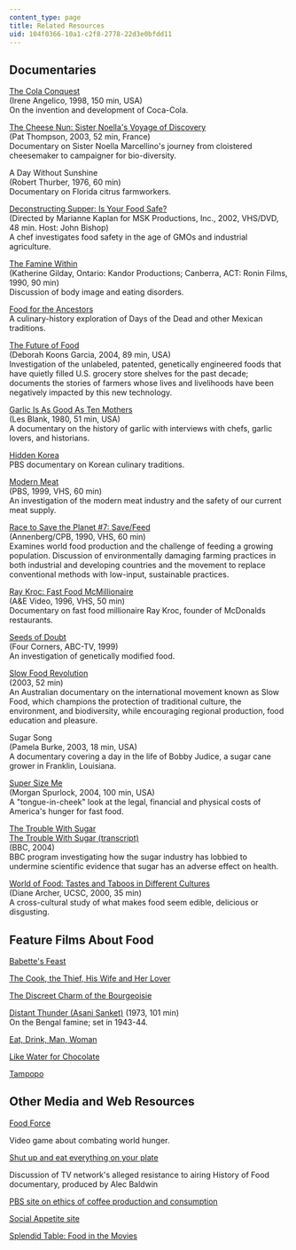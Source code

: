 ```yaml
---
content_type: page
title: Related Resources
uid: 104f0366-10a1-c2f8-2778-22d3e0bfdd11
---
```


Documentaries
-------------

[The Cola Conquest](http://www.dvdbeaver.com/film/DVDReview2/colaconquest.htm)  
(Irene Angelico, 1998, 150 min, USA)  
On the invention and development of Coca-Cola.  
  
[The Cheese Nun: Sister Noella's Voyage of Discovery](http://www.worldcatlibraries.org/wcpa/top3mset/67558946)  
(Pat Thompson, 2003, 52 min, France)  
Documentary on Sister Noella Marcellino's journey from cloistered cheesemaker to campaigner for bio-diversity.  
  
A Day Without Sunshine  
(Robert Thurber, 1976, 60 min)  
Documentary on Florida citrus farmworkers.  
  
[Deconstructing Supper: Is Your Food Safe?](http://www.bullfrogfilms.com/catalog/decon.html)  
(Directed by Marianne Kaplan for MSK Productions, Inc., 2002, VHS/DVD, 48 min. Host: John Bishop)  
A chef investigates food safety in the age of GMOs and industrial agriculture.  
  
[The Famine Within](http://www.library.yorku.ca/find/Record/925566)  
(Katherine Gilday, Ontario: Kandor Productions; Canberra, ACT: Ronin Films, 1990, 90 min)  
Discussion of body image and eating disorders.  
  
[Food for the Ancestors](https://shop.pbs.org/WB3422.html)  
A culinary-history exploration of Days of the Dead and other Mexican traditions.  
  
[The Future of Food](http://www.thefutureoffood.com/)  
(Deborah Koons Garcia, 2004, 89 min, USA)  
Investigation of the unlabeled, patented, genetically engineered foods that have quietly filled U.S. grocery store shelves for the past decade; documents the stories of farmers whose lives and livelihoods have been negatively impacted by this new technology.  
  
[Garlic Is As Good As Ten Mothers](http://www.imdb.com/title/tt0080776/)  
(Les Blank, 1980, 51 min, USA)  
A documentary on the history of garlic with interviews with chefs, garlic lovers, and historians.  
  
[Hidden Korea](http://www.pbs.org/hiddenkorea/)  
PBS documentary on Korean culinary traditions.  
  
[Modern Meat](http://www.pbs.org/wgbh/pages/frontline/shows/meat/)  
(PBS, 1999, VHS, 60 min)  
An investigation of the modern meat industry and the safety of our current meat supply.  
  
[Race to Save the Planet #7: Save/Feed](https://www.youtube.com/watch?v=TDG1jEAn2g0&list=PLwkIUGb1-jFFIuxNp2ExEsedlr3M2_1nZ&index=8&t=0s)  
(Annenberg/CPB, 1990, VHS, 60 min)  
Examines world food production and the challenge of feeding a growing population. Discussion of environmentally damaging farming practices in both industrial and developing countries and the movement to replace conventional methods with low-input, sustainable practices.  
  
[Ray Kroc: Fast Food McMillionaire](https://www.tvguide.com/tvshows/biography/episode-949162/191411/)  
(A&E Video, 1996, VHS, 50 min)  
Documentary on fast food millionaire Ray Kroc, founder of McDonalds restaurants.  
  
[Seeds of Doubt](http://orgprints.org/9041/1/Seeds_of_Doubt.pdf)  
(Four Corners, ABC-TV, 1999)  
An investigation of genetically modified food.  
  
[Slow Food Revolution](https://www.screenaustralia.gov.au/the-screen-guide/t/slow-food-revolution-2003/18441/)  
(2003, 52 min)  
An Australian documentary on the international movement known as Slow Food, which champions the protection of traditional culture, the environment, and biodiversity, while encouraging regional production, food education and pleasure.  
  
Sugar Song  
(Pamela Burke, 2003, 18 min, USA)  
A documentary covering a day in the life of Bobby Judice, a sugar cane grower in Franklin, Louisiana.  
  
[Super Size Me](http://www.imdb.com/title/tt0390521/)  
(Morgan Spurlock, 2004, 100 min, USA)  
A "tongue-in-cheek" look at the legal, financial and physical costs of America's hunger for fast food.  
  
[The Trouble With Sugar](http://news.bbc.co.uk/1/hi/programmes/panorama/3713508.stm)  
[The Trouble With Sugar (transcript)](http://news.bbc.co.uk/nol/shared/spl/hi/programmes/panorama/transcripts/thetroublewithsugar.txt)  
(BBC, 2004)  
BBC program investigating how the sugar industry has lobbied to undermine scientific evidence that sugar has an adverse effect on health.  
  
[World of Food: Tastes and Taboos in Different Cultures](https://www.berkeleymedia.com/product/a_world_of_food_tastes_and_taboos_in_different_cultures/)  
(Diane Archer, UCSC, 2000, 35 min)  
A cross-cultural study of what makes food seem edible, delicious or disgusting.

Feature Films About Food
------------------------

[Babette's Feast](http://www.imdb.com/title/tt0092603/)  
  
[The Cook, the Thief, His Wife and Her Lover](http://www.imdb.com/title/tt0097108/)  
  
[The Discreet Charm of the Bourgeoisie](http://www.imdb.com/title/tt0068361/)  
  
[Distant Thunder (Asani Sanket)](https://satyajitray.org/ashani-sanket-distant-thunder/) (1973, 101 min)  
On the Bengal famine; set in 1943-44.  
  
[Eat, Drink, Man, Woman](http://www.imdb.com/title/tt0111797/)  
  
[Like Water for Chocolate](http://www.imdb.com/title/tt0103994/)  
  
[Tampopo](http://www.imdb.com/title/tt0092048/)

Other Media and Web Resources
-----------------------------

[Food Force](http://www.megagames.com/news/html/freegames/foodforce.shtml)

Video game about combating world hunger.

[Shut up and eat everything on your plate](http://www.firstamendmentcenter.org/shut-up-and-eat-everything-on-your-plate)

Discussion of TV network's alleged resistance to airing History of Food documentary, produced by Alec Baldwin 

[PBS site on ethics of coffee production and consumption](https://web.archive.org/web/20130310145815/http://www.pbs.org/wnet/religionandethics/week741/cover.html)

[Social Appetite site](http://www.oup.com.au/titles/higher_ed/social_science/sociology/9780195551501)

[Splendid Table: Food in the Movies](http://splendidtable.publicradio.org/gourmetguide/misc_movies.shtml)